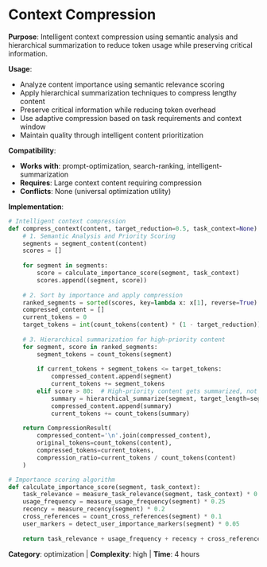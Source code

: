 # Context Compression

**Purpose**: Intelligent context compression using semantic analysis and hierarchical summarization to reduce token usage while preserving critical information.

**Usage**: 
- Analyze content importance using semantic relevance scoring
- Apply hierarchical summarization techniques to compress lengthy content
- Preserve critical information while reducing token overhead
- Use adaptive compression based on task requirements and context window
- Maintain quality through intelligent content prioritization

**Compatibility**: 
- **Works with**: prompt-optimization, search-ranking, intelligent-summarization
- **Requires**: Large context content requiring compression
- **Conflicts**: None (universal optimization utility)

**Implementation**:
```python
# Intelligent context compression
def compress_context(content, target_reduction=0.5, task_context=None):
    # 1. Semantic Analysis and Priority Scoring
    segments = segment_content(content)
    scores = []
    
    for segment in segments:
        score = calculate_importance_score(segment, task_context)
        scores.append((segment, score))
    
    # 2. Sort by importance and apply compression
    ranked_segments = sorted(scores, key=lambda x: x[1], reverse=True)
    compressed_content = []
    current_tokens = 0
    target_tokens = int(count_tokens(content) * (1 - target_reduction))
    
    # 3. Hierarchical summarization for high-priority content
    for segment, score in ranked_segments:
        segment_tokens = count_tokens(segment)
        
        if current_tokens + segment_tokens <= target_tokens:
            compressed_content.append(segment)
            current_tokens += segment_tokens
        elif score > 80:  # High-priority content gets summarized, not dropped
            summary = hierarchical_summarize(segment, target_length=segment_tokens // 3)
            compressed_content.append(summary)
            current_tokens += count_tokens(summary)
    
    return CompressionResult(
        compressed_content='\n'.join(compressed_content),
        original_tokens=count_tokens(content),
        compressed_tokens=current_tokens,
        compression_ratio=current_tokens / count_tokens(content)
    )

# Importance scoring algorithm
def calculate_importance_score(segment, task_context):
    task_relevance = measure_task_relevance(segment, task_context) * 0.4
    usage_frequency = measure_usage_frequency(segment) * 0.25
    recency = measure_recency(segment) * 0.2
    cross_references = count_cross_references(segment) * 0.1
    user_markers = detect_user_importance_markers(segment) * 0.05
    
    return task_relevance + usage_frequency + recency + cross_references + user_markers
```

**Category**: optimization | **Complexity**: high | **Time**: 4 hours